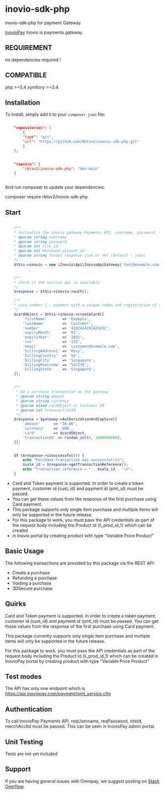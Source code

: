 
# inovio-sdk-php
inovio-sdk-php for payment Gateway

[InovioPay](https://www.inoviopay.com/) Inovio is payments gateway.

## REQUIREMENT

no dependencies required ! 

## COMPATIBLE

php >=5.4
symfony >=3.4

## Installation

To install, simply add it to your `composer.json` file:

```json

    "repositories": [
        {
        "type": "git",
        "url": "https://github.com/Rbtsv2/inovio-sdk-php.git"
        }
    ],

```

```json

    "require": {
        "rbtsv2/inovio-sdk-php": "dev-main"
    }
    
```

And run composer to update your dependencies:

composer require rbtsv2/inovio-sdk-php

## Start

```php

    /**
    * Initialize the inovio gateway Payments API, username, password, site_Id, merchand_account_id must be passed.
    * @param string username
    * @param string password
    * @param int site_id
    * @param int merchand_account_id
    * @param string format response json or xml (default : json) 
    */
    $this->inovio = new \Inovio\Api\InovioApiGateway('test@exemple.com', 'password', 1, 10, 'json');


    /**
    * check if the service api is available
    */   
    $response = $this->inovio->auth();

    /**
    * case number 1 : payment with a unique token and registration of the customer id in the response for future reccurring
    */
    $cardObject = $this->inovio->createCard([
        'firstName'       => 'Example',
        'lastName'        => 'Customer',
        'number'          => '4242424242424242',
        'expiryMonth'     => '01',
        'expiryYear'      => '2032',
        'cvv'             => '123',
        'email'           => 'customer@example.com',
        'billingAddress1' => 'Mary',
        'billingCountry'  => 'SG',
        'billingCity'     => 'Singapore',
        'billingPostcode' => '567278',
        'billingState'    => 'Singapore',
    ]);


    /**
     * Do a purchase transaction on the gateway
     * @param string amount
     * @param string currency
     * @param mixed cardObject or Customer ID
     * @param int tranasactionId
     */
    $response = $gateway->AuthorizationAndCapture([
        'amount'      => '50.00',
        'currency'    => 'EUR',
        'card'        => $cardObject,
        'transactionId' => random_int(0, 1000000000),
    ]);


    if ($response->isSuccessful()) {
        echo "Purchase transaction was successful!\n";
        $sale_id = $response->getTransactionReference();
        echo "Transaction reference = " . $sale_id . "\n";
    }

```
 * Card and Token payment is supported. In order to create a token payment, customer id (cust_id) and payment id (pmt_id) must be passed.
 * You can get these values from the response of the first purchase using Card payment.
 * This package supports only single item purchase and multiple items will only be supported in the future release.
 * For this package to work, you must pass the API credentials as part of the request body including the Product Id (li_prod_id_1) which can be created
 * in Inovio portal by creating product with type "Variable Price Product"
 

## Basic Usage

The following transactions are provided by this package via the REST API:

* Create a purchase
* Refunding a purchase
* Voiding a purchase
* 3DSecure purchase


## Quirks

Card and Token payment is supported. 
In order to create a token payment, customer id (cust_id) and payment id (pmt_id) must be passed.
You can get these values from the response of the first purchase using Card payment.

This package currently supports only single item purchase and multiple items will only be supported in the future release.

For this package to work, you must pass the API credentials as part of the request body including the Product Id (li_prod_id_1) which can be created
in InovioPay portal by creating product with type "Variable Price Product"

## Test modes

The API has only one endpoint which is https://api.inoviopay.com/payment/pmt_service.cfm

## Authentication

To call InovioPay Payments API, reqUsername, reqPassword, siteId, merchAcctId must be passed.
This can be seen in InovioPay admin portal.

## Unit Testing

Tests are not yet included

## Support

If you are having general issues with Omnipay, we suggest posting on
[Stack Overflow](http://stackoverflow.com/).



